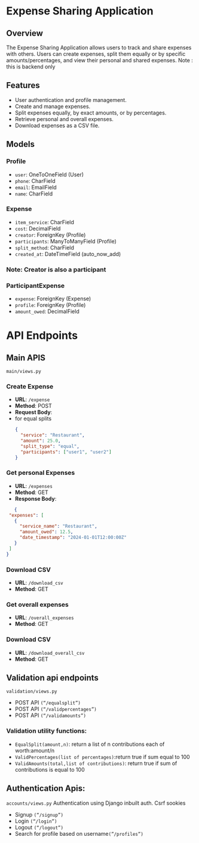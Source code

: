 # Expense Sharing Application

## Overview
The Expense Sharing Application allows users to track and share expenses with others. Users can create expenses, split them equally or by specific amounts/percentages, and view their personal and shared expenses.
Note : this is backend only

## Features
- User authentication and profile management.
- Create and manage expenses.
- Split expenses equally, by exact amounts, or by percentages.
- Retrieve personal and overall expenses.
- Download expenses as a CSV file.

## Models

### Profile
- `user`: OneToOneField (User)
- `phone`: CharField
- `email`: EmailField
- `name`: CharField

### Expense
- `item_service`: CharField
- `cost`: DecimalField
- `creator`: ForeignKey (Profile)
- `participants`: ManyToManyField (Profile)
- `split_method`: CharField
- `created_at`: DateTimeField (auto_now_add)

### Note: Creator is also a participant
### ParticipantExpense
- `expense`: ForeignKey (Expense)
- `profile`: ForeignKey (Profile)
- `amount_owed`: DecimalField
# API Endpoints
## Main APIS
`main/views.py`
### Create Expense
- **URL**: `/expense`
- **Method**: POST
- **Request Body**:
- for equal splits
  ```json
  {
    "service": "Restaurant",
    "amount": 25.0,
    "split_type": "equal",
    "participants": ["user1", "user2"]
  }
### Get personal Expenses
- **URL**: `/expenses`
- **Method**: GET
- **Response Body**:
 ```json
    {
  "expenses": [
    {
      "service_name": "Restaurant",
      "amount_owed": 12.5,
      "date_timestamp": "2024-01-01T12:00:00Z"
    }
  ]
}
```
### Download CSV
- **URL**: `/download_csv`
- **Method**: GET
### Get overall expenses
- **URL**: `/overall_expenses`
- **Method**: GET
### Download CSV
- **URL**: `/download_overall_csv`
- **Method**: GET


## Validation api endpoints
`validation/views.py`
- POST API `(“/equalsplit”)`
- POST API `(“/validpercentages”)`
- POST API `(“/validamounts”)`
### Validation utility functions:
- `EqualSplit(amount,n)`: return a list of n contributions each of worth:amount/n 
- `ValidPercentages(list of percentages)`:return true if sum equal to 100
- `ValidAmounts(total,list of contributions)`: return true if sum of contributions is equal to 100

## Authentication Apis: 
`accounts/views.py`
Authentication using Django inbuilt auth. Csrf sookies
-	Signup `(“/signup”)`
-	Login `(“/login”)`
-	Logout `(“/logout”)`
-	Search for profile based on username`(”/profiles”)`
